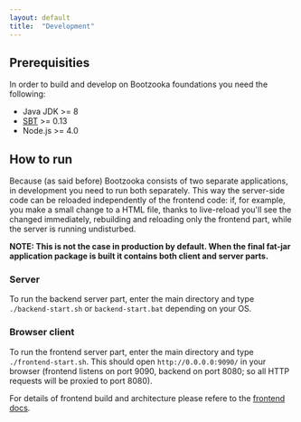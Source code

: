 ```yaml
---
layout: default
title:  "Development"
---
```


## Prerequisities

In order to build and develop on Bootzooka foundations you need the following:

* Java JDK >= 8
* [SBT](http://www.scala-sbt.org/) >= 0.13
* Node.js >= 4.0

## How to run

Because (as said before) Bootzooka consists of two separate applications, in development you need to run both separately. This way the server-side code can be reloaded independently of the frontend code: if, for example, you make a small change to a HTML file, thanks to live-reload you'll see the changed immediately, rebuilding and reloading only the frontend part, while the server is running undisturbed.

**NOTE: This is not the case in production by default. When the final fat-jar application package is built it contains both client and server parts.**

### Server

To run the backend server part, enter the main directory and type `./backend-start.sh` or `backend-start.bat` depending on your OS.

### Browser client

To run the frontend server part, enter the main directory and type `./frontend-start.sh`. This should open `http://0.0.0.0:9090/` in your browser (frontend listens on port 9090, backend on port 8080; so all HTTP requests will be proxied to port 8080).

For details of frontend build and architecture please refere to the [frontend docs](frontend.html).
